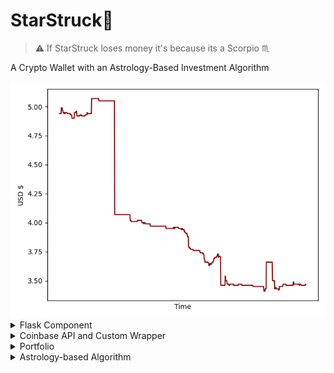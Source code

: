 # StarStruck🚀

> :warning: If StarStruck loses money it's because its a Scorpio ♏️

A Crypto Wallet with an Astrology-Based Investment Algorithm 

<div align="center">
<img src='https://github.com/daminals/StarStruck/blob/master/static/graph/Portfolio.png'>
</div>

<details>
<summary>Flask Component</summary>

 **Layout of the Application** <br/>

<img src="https://github.com/daminals/StarStruck/blob/master/static/markdownResources/layout.png" /> <br/>
boring explanation boring explanation boring explanation

<br> **JQuery Integration** <br/>
boring explanation boring explanation boring explanation

<br> **Easily Expandable Routes**  <br/>
boring explanation boring explanation boring explanation
<br/>
<br/>
</details>

<details>
<summary>Coinbase API and Custom Wrapper</summary>

**Buying and Selling** <br/>
boring explanation boring explanation boring explanation

<br/>  **Custom Wrapper** <br/>
boring explanation boring explanation boring explanation
<br/>
<br/>
</details>

<details>
<summary> Portfolio </summary>

**Graphing from Firebase** <br/>
Reading and setting data to and from Firebase Real Time Database and using said data in conjunction with Matplotlib to show current graphs of the Portfolio value over time and the individuals coin values over time
<br/>
<br/>

</details>

<details>
<summary> Astrology-based Algorithm </summary>

**Work in Progress** <br/>

<br/></details>
